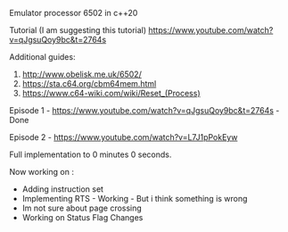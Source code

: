 Emulator processor 6502 in c++20

Tutorial (I am suggesting this tutorial)
https://www.youtube.com/watch?v=qJgsuQoy9bc&t=2764s

Additional guides:
1. http://www.obelisk.me.uk/6502/
2. https://sta.c64.org/cbm64mem.html
3. https://www.c64-wiki.com/wiki/Reset_(Process)

Episode 1 - https://www.youtube.com/watch?v=qJgsuQoy9bc&t=2764s - Done

Episode 2 - https://www.youtube.com/watch?v=L7J1pPokEyw

Full implementation to 0 minutes 0 seconds.

Now working on :
 - Adding instruction set
 - Implementing RTS - Working - But i think something is wrong
 - Im not sure about page crossing
 - Working on Status Flag Changes